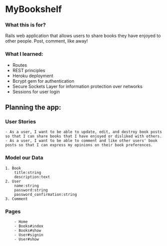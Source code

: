 # MyBookshelf

### What this is for?
Rails web application that allows users to share books they have enjoyed to other people. Post, comment, like away!

### What I learned:
- Routes
- REST principles
- Heroku deployment
- Bcrypt gem for authentication
- Secure Sockets Layer for information protection over networks
- Sessions for user login

## Planning the app:

### User Stories
	- As a user, I want to be able to update, edit, and destroy book posts so that I can share books that I have enjoyed or disliked with others.
	- As a user, I want to be able to comment and like other users' book posts so that I can express my opinions on their book preferences.

### Model our Data
	1. Book
		title:string
		description:text
	2. User
		name:string	
		password:string
		password_confirmation:string
	3. Comment

### Pages
		- Home
		- Books#index
		- Books#show
		- User#signin
		- User#show
